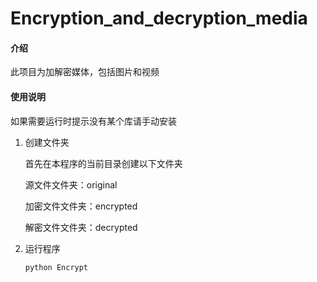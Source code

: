 # Encryption_and_decryption_media
#### 介绍

此项目为加解密媒体，包括图片和视频

#### 使用说明

如果需要运行时提示没有某个库请手动安装

1. 创建文件夹

   首先在本程序的当前目录创建以下文件夹

   源文件文件夹：original

   加密文件文件夹：encrypted

   解密文件文件夹：decrypted

2. 运行程序

   ```
   python Encrypt
   ```

   
